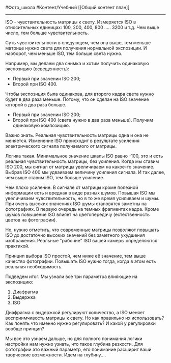 #Фото_школа #Контент/Учебный 
[[Общий контент план]]
______________

ISO - чувствительность матрицы к свету.
Измеряется ISO в относительных единицах: 100, 200, 400, 800 ..... 3200 и т.д.
Чем выше число, тем больше чувствительность.

Суть чувствительности в следующем, чем она выше, тем меньше матрице нужно света для получения нормальной экспозиции.
И наоборот, чем меньше ISO, тем больше света нужно.

Например, мы делаем два снимка и хотим получить одинаковую экспозицию (освещенность):
- Первый при значении ISO 200;
- Второй при ISO 400.


Чтобы экспозиция была одинакова, для второго кадра света нужно будет в два раза меньше. Потому, что он сделан на ISO значение которой в два раза больше.

- Первый при значении ISO 200;
- Второй при ISO 400 (света нужно в два раза меньше).
Получим одинаковую композицию.

Важно знать. 
Реальная чувствительность матрицы одна и она не меняется. Изменение ISO происходит в результате усиления электрического сигнала получаемого от матрицы.

Логика такая. Минимальное значение шкалы ISO равно -100, это и есть реальная чувствительность матрицы, без усиления.
Когда мы ставим ISO 200, мы сигнал от матрицы увеличиваем на какое-то значение.
Выбрав ISO 400 мы удваиваем величину усиления сигнала. И так далее, чем выше ставим ISO, тем больше усиление.

Чем плохо усиление.
В сигнале от матрицы кроме полезной информации есть и вредная в виде разных шумов. Повышая ISO мы увеличиваем чувствительность, но в то же время усиливаем и шумы. При очень высоких значениях ISO шумы становятся заметны на фотографиях. В первую очередь на темных фрагментах кадра. Кроме шумов повышение ISO влияет на цветопередачу (естественность цветов на фотографии).

Но, нужно отметить, что современные матрицы позволяют повышать ISO до достаточно высоких значений без заметного ухудшения изображения. Реальные "рабочие" ISO вашей камеры определяются практикой.

Принцип выбора ISO простой, чем ниже её значение, тем выше качество фотографии.
Повышать ISO нужно тогда, когда в этом есть реальная необходимость.

Подведем итог.
Мы узнали все три параметра влияющие на экспозицию:
1. Диафрагма
2. Выдержка
3. ISO

Диафрагма с выдержкой регулируют количество, а ISO меняет восприимчивость матрицы к свету.
Но как правильно их использовать?
Как понять что именно нужно регулировать?
И какой у регулировки вообще принцип?

Мы все это узнаем дальше, но для полного понимания логики настройки нам нужно узнать, что такое глубина резкости. Для фотографии это важный параметр, его понимание расширит ваши творческие возможности.
Идем на глубину....

